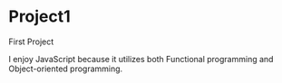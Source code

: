 # Project1
First Project

I enjoy JavaScript because it utilizes both Functional programming and Object-oriented programming.